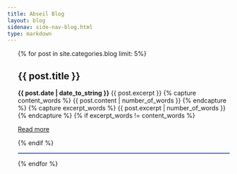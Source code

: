 ```yaml
---
title: Abseil Blog
layout: blog
sidenav: side-nav-blog.html
type: markdown
---
```


<ul>
  {% for post in site.categories.blog  limit: 5%}
    <h2>{{ post.title }}</h2>
    <b>{{ post.date | date_to_string }}</b>
    {{ post.excerpt }}
    {% capture content_words %} 
      {{ post.content | number_of_words }} 
    {% endcapture %} 
    {% capture excerpt_words %} 
      {{ post.excerpt | number_of_words }} 
    {% endcapture %} 
    {% if excerpt_words != content_words %}
    <p><a href="{{ post.url }}#read-more" role="button">Read more</a></p>
    {% endif %}
    <hr style="height:2px;border:none;background-color: #3F51B5;" />
  {% endfor %}
</ul>